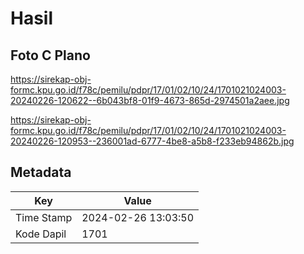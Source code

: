 # Hasil

## Foto C Plano

https://sirekap-obj-formc.kpu.go.id/f78c/pemilu/pdpr/17/01/02/10/24/1701021024003-20240226-120622--6b043bf8-01f9-4673-865d-2974501a2aee.jpg

https://sirekap-obj-formc.kpu.go.id/f78c/pemilu/pdpr/17/01/02/10/24/1701021024003-20240226-120953--236001ad-6777-4be8-a5b8-f233eb94862b.jpg


## Metadata

| Key        | Value               |
| ---------- | ------------------- |
| Time Stamp | 2024-02-26 13:03:50 |
| Kode Dapil | 1701                |



